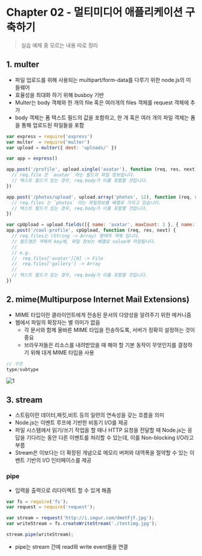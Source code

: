 # Chapter 02 - 멀티미디어 애플리케이션 구축하기

> 실습 예제 중 모르는 내용 따로 정리

## 1. multer

- 파일 업로드를 위해 사용되는 multipart/form-data를 다루기 위한 node.js의 미들웨어
- 효율성을 최대화 하기 위해 busboy 기반
- Multer는 body 객체와 한 개의 file 혹은 여러개의 files 객체를 request 객체에 추가
- body 객체는 폼 텍스트 필드의 값을 포함하고, 한 개 혹은 여러 개의 파일 객체는 폼을 통해 업로드된 파일들을 포함

```javascript
var express = require('express')
var multer  = require('multer')
var upload = multer({ dest: 'uploads/' })

var app = express()

app.post('/profile', upload.single('avatar'), function (req, res, next) {
  // req.file 은 `avatar` 라는 필드의 파일 정보입니다.
  // 텍스트 필드가 있는 경우, req.body가 이를 포함할 것입니다.
})

app.post('/photos/upload', upload.array('photos', 12), function (req, res, next) {
  // req.files 는 `photos` 라는 파일정보를 배열로 가지고 있습니다.
  // 텍스트 필드가 있는 경우, req.body가 이를 포함할 것입니다.
})

var cpUpload = upload.fields([{ name: 'avatar', maxCount: 1 }, { name: 'gallery', maxCount: 8 }])
app.post('/cool-profile', cpUpload, function (req, res, next) {
  // req.files는 (String -> Array) 형태의 객체 입니다.
  // 필드명은 객체의 key에, 파일 정보는 배열로 value에 저장됩니다.
  //
  // e.g.
  //  req.files['avatar'][0] -> File
  //  req.files['gallery'] -> Array
  //
  // 텍스트 필드가 있는 경우, req.body가 이를 포함할 것입니다.
})
```

## 2. mime(Multipurpose Internet Mail Extensions)

- MIME 타입이란 클라이언트에게 전송된 문서의 다양성을 알려주기 위한 메커니즘
- 웹에서 파일의 확장자는 별 의미가 없음
  - 각 문서와 함께 올바른 MIME 타입을 전송하도록, 서버가 정확히 설정하는 것이 중요
  - 브라우저들은 리소스를 내려받았을 때 해야 할 기본 동작이 무엇인지를 결정하기 위해 대게 MIME 타입을 사용

```javascript
// 구조
type/subtype
```

![1](https://user-images.githubusercontent.com/38815618/100048192-9f9f9400-2e57-11eb-9af6-7a0b8db08045.PNG)

## 3. stream

- 스트림이란 데이터,패킷,비트 등의 일련의 연속성을 갖는 흐름을 의미
- Node.js는 이벤트 루프에 기반한 비동기 I/O를 제공
- 파일 시스템에서 읽기/쓰기 작업을 할 때나 HTTP 요청을 전달할 때 Node.js는 응답을 기다리는 동안 다른 이벤트를 처리할 수 있는데, 이를 Non-blocking I/O라고 부름
- Stream은 이보다는 더 확장된 개념으로 메모리 버퍼와 대역폭을 절약할 수 있는 이벤트 기반의 I/O 인터페이스를 제공

### pipe

- 입력을 출력으로 리다이렉트 할 수 있게 해줌

```javascript
var fs = require('fs');
var request = require('request');

var stream = request('http://i.imgur.com/dmetFjf.jpg');
var writeStream = fs.createWriteStream('./testimg.jpg');

stream.pipe(writeStream);
```

- pipe는 stream 간에 read와 write event들을 연결
